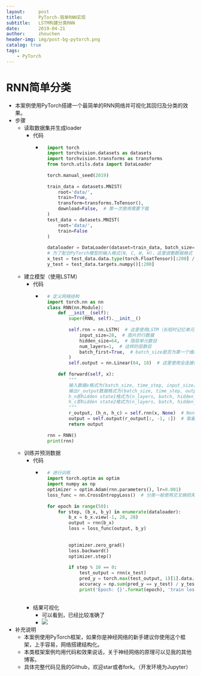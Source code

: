 ```yaml
---
layout:     post
title:      PyTorch-简单RNN实现
subtitle:   LSTM构建分类RNN
date:       2019-04-21
author:     zhouchen
header-img: img/post-bg-pytorch.png
catalog: true
tags:
    - PyTorch
---
```


# RNN简单分类
- 本案例使用PyTorch搭建一个最简单的RNN网络并可视化其回归及分类的效果。
- 步骤
	- 读取数据集并生成loader
		- 代码
			- ```python
				import torch
				import torchvision.datasets as datasets
				import torchvision.transforms as transforms
				from torch.utils.data import DataLoader
				
				torch.manual_seed(2019)
				
				train_data = datasets.MNIST(
				    root='data/',
				    train=True,
				    transform=transforms.ToTensor(),
				    download=False,  # 第一次使用需要下载
				)
				test_data = datasets.MNIST(
				    root='data/',
				    train=False
				)
				
				dataloader = DataLoader(dataset=train_data, batch_size=32, shuffle=True, num_workers=4)  # 为了配合GPU性能最好使用2^n
				# 为了配合PyTorch模型的输入格式(N, C, W, H)，这里调整数据格式
				x_test = test_data.data.type(torch.FloatTensor)[:200] / 255
				y_test = test_data.targets.numpy()[:200]
				```
	- 建立模型（使用LSTM）
		- 代码
			- ```python
				# 定义网络结构
				import torch.nn as nn
				class RNN(nn.Module):
				    def __init__(self):
				        super(RNN, self).__init__()
				
				        self.rnn = nn.LSTM(  # 这里使用LSTM（长短时记忆单元）
				            input_size=28,  # 图片的行数据
				            hidden_size=64,  # 隐层单元数目
				            num_layers=1,  # 这样的层数目
				            batch_first=True,  # batch_size是否为第一个维度如(batch_size, time_step, input_size)
				        )
				        self.output = nn.Linear(64, 10)  # 这里使用全连接输出
				
				    def forward(self, x):
				        """
				        输入数据x格式为(batch_size, time_step, input_size)
				        输出r_output数据格式为(batch_size, time_step, output_size)
				        h_n即hidden state1格式为(n_layers, batch, hidden_size) 
				        h_c即hidden state2格式为(n_layers, batch, hidden_size) 
				        """
				        r_output, (h_n, h_c) = self.rnn(x, None)  # None表示hidden state使用全0
				        output = self.output(r_output[:, -1, :])  # 取最后一个时间点数据
				        return output
				
				rnn = RNN()
				print(rnn)
				```
	- 训练并预测数据
		- 代码
			- ```python
				# 进行训练
				import torch.optim as optim
				import numpy as np
				optimizer = optim.Adam(rnn.parameters(), lr=0.001)
				loss_func = nn.CrossEntropyLoss()  # 分类一般使用交叉熵损失函数
				
				for epoch in range(50):
				    for step, (b_x, b_y) in enumerate(dataloader):
				        b_x = b_x.view(-1, 28, 28)
				        output = rnn(b_x)
				        loss = loss_func(output, b_y)
				        
				        
				        optimizer.zero_grad()
				        loss.backward() 
				        optimizer.step() 
				
				        if step % 10 == 0:
				            test_output = rnn(x_test)
				            pred_y = torch.max(test_output, 1)[1].data.numpy()
				            accuracy = np.sum(pred_y == y_test) / y_test.size
				            print('Epoch: {}'.format(epoch), 'train loss: {:.4f}'.format(loss.data.numpy()), 'test accuracy: {:.2f}'.format(accuracy))
				
				```
		- 结果可视化
			- 可以看到，已经比较准确了
			- ![](https://img-blog.csdnimg.cn/20190423203530137.png)
- 补充说明
	- 本案例使用PyTorch框架，如果你是神经网络的新手建议你使用这个框架，上手容易，网络搭建结构化。
	- 本类框架案例均用代码和效果说话，关于神经网络的原理可以见我的其他博客。
	- 具体完整代码见我的Github，欢迎star或者fork。（开发环境为Jupyter）